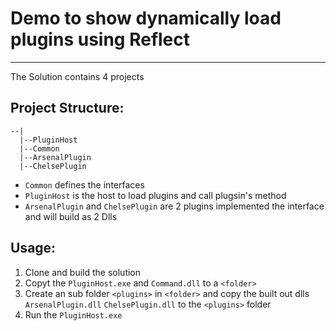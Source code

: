 # Demo to show dynamically load plugins using Reflect #
---

The Solution contains 4 projects

## Project Structure: ##
```
--|
  |--PluginHost
  |--Common
  |--ArsenalPlugin
  |--ChelsePlugin
```

- `Common` defines the interfaces
- `PluginHost` is the host to load plugins and call plugsin's method
- `ArsenalPlugin` and `ChelsePlugin` are 2 plugins implemented the interface and will build as 2 Dlls


## Usage: ##

1. Clone and build the solution
2. Copyt the `PluginHost.exe` and `Command.dll` to a `<folder>`
3. Create an sub folder `<plugins>` in `<folder>` and copy the built out dlls `ArsenalPlugin.dll` `ChelsePlugin.dll` to the `<plugins>` folder
4. Run the `PluginHost.exe`